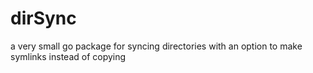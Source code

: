 # dirSync
a very small go package for syncing directories with an option to make symlinks instead of copying

